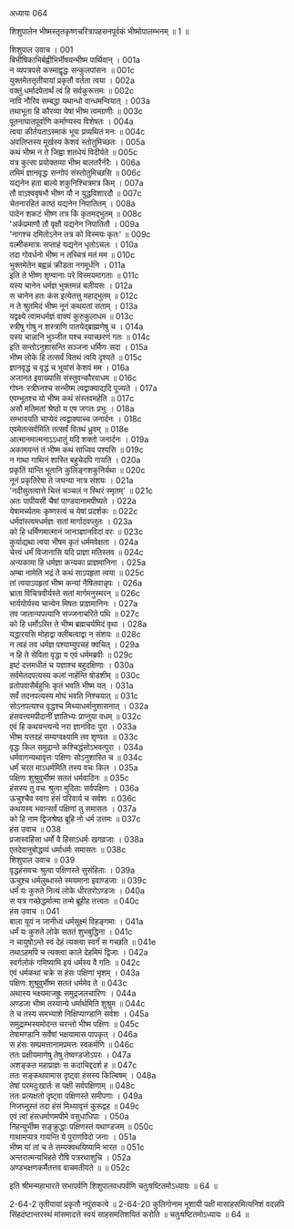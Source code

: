 अध्यायः 064

शिशुपालेन भीष्मस्तृतकृष्णचरित्रापहसनपूर्वकं भीष्मोपालम्भनम् ॥ 1 ॥

शिशुपाल उवाच ।	001  
बिभीषिकाभिर्बह्वीभिर्भीषयन्भीष्म पार्थिवान् ।	001a  
न व्यपत्रपसे कस्माद्वृद्धः सन्कुलपांसनः ॥	001c  
युक्तमेतत्तृतीयायां प्रकृतौ वर्तता त्वया ।	002a  
वक्तुं धर्मादपेतार्थं त्वं हि सर्वकुरूत्तमः ॥	002c  
नावि नौरिव सम्बद्धा यथान्धो वान्धमन्वियात् ।	003a  
तथाभूता हि कौरव्या येषां भीष्म त्वमग्रणीः ॥	003c  
पूतनाघातपूर्वाणि कर्माण्यस्य विशेषतः ।	004a  
त्वया कीर्तयताऽस्माकं भूयः प्रव्यथितं मनः ॥	004c  
अवलिप्तस्य मूर्खस्य केशवं स्तोतुमिच्छतः ।	005a  
कथं भीष्म न ते जिह्वा शतधेयं विदीर्यते ॥	005c  
यत्र कुत्सा प्रयोक्तव्या भीष्म बालतरैर्नरैः ।	006a  
तमिमं ज्ञानवृद्धः सन्गोपं संस्तोतुमिच्छसि ॥	006c  
यद्यनेन हता बाल्ये शकुनिश्चित्रमत्र किम् ।	007a  
तौ वाऽश्ववृषभौ भीष्ण यौ न युद्धविशारदौ ॥	007c  
चेतनारहितं काष्ठं यद्यनेन निपातितम् ।	008a  
पादेन शकटं भीष्ण तत्र किं कृतमद्भुतम् ॥	008c  
\'अर्कप्रमाणौ तौ वृक्षौ यद्यनेन निपातितौ । 	009a  
\'नागश्च दमितोऽनेन तत्र को विस्मयः कृतः\' ॥	009c  
वल्मीकमात्रः सप्ताहं यद्यनेन धृतोऽचलः ।	010a  
तदा गोवर्धनो भीष्म न तच्चित्रं मतं मम ॥	010c  
भुक्तमेतेन बह्वन्नं क्रीडता नगमूर्धनि ।	011a  
इति ते भीष्ण शृण्वानाः परे विस्मयमागताः ॥	011c  
यस्य चानेन धर्मज्ञ भुक्तमन्नं बलीयसः ।	012a  
स चानेन हतः कंस इत्येतत्तु महाद्भुतम् ॥	012c  
न ते श्रुतमिदं भीष्म नूनं कथयतां सताम् ।	013a  
यद्वक्ष्ये त्वामधर्मज्ञं वाक्यं कुरुकुलाधम ॥	013c  
स्त्रीषु गोषु न शस्त्राणि पातयेद्ब्राह्मणेषु च ।	014a  
यस्य चान्नानि भुञ्जीत यश्च स्याच्छरणं गतः ॥	014c  
इति सन्तोऽनुशासन्ति सञ्जना धर्मिणः सदा ।	015a  
भीष्म लोके हि तत्सर्वं वितथं त्वयि दृश्यते ॥	015c  
ज्ञानवृद्धं च वृद्धं च भूयांसं केशवं मम ।	016a  
अजानत इवाख्यासि संस्तुवन्कौरवाधम ॥	016c  
गोघ्नः स्त्रीघ्नश्च सन्भीष्म त्वद्वाक्याद्यदि पूज्यते ।	017a  
एवम्भूतश्च यो भीष्म कथं संस्तवमर्हति ॥	017c  
असौ मतिमतां श्रेष्ठो य एष जगतः प्रभुः ।	018a  
सम्भावयति चाप्येवं त्वद्वाक्याच्च जनार्दनः ।	018c  
एवमेतत्सर्वमिति तत्सर्वं वितथं ध्रुवम् ॥	018e  
आत्मानमात्मनाऽऽधातुं यदि शक्तो जनार्दनः ।	019a  
अकामयन्तं तं भीष्म कथं साध्विव पश्यसि ॥	019c  
न गाथा गाथिनं शास्ति बहुचेदपि गायति ।	020a  
प्रकृतिं यान्ति भूतानि कुलिङ्गशकुनिर्यथा ॥	020c  
नूनं प्रकृतिरेषा ते जघन्या नात्र संशयः ।	021a  
\'नदीसुतत्वात्ते चित्तं चञ्चलं न स्थिरं स्मृतम्\' ॥	021c  
अतः पापीयसी चैषां पाण्डवानामपीष्यते ।	022a  
येषामर्च्यतमः कृष्णस्त्वं च येषां प्रदर्शकः ॥	022c  
धर्मवांस्त्वमधर्मज्ञः सतां मार्गादवप्लुतः ।	023a  
को हि धर्मिणमात्मानं जानञ्ज्ञानविदां वरः ॥	023c  
कुर्याद्यथा त्वया भीषम कृतं धर्ममवेक्षता ।	024a  
चेत्त्वं धर्मं विजानासि यदि प्राज्ञा मतिस्तव ॥	024c  
अन्यकामा हि धर्मज्ञा कन्यका प्राज्ञमानिना ।	025a  
अम्बा नामेति भद्रं ते कथं साऽपहृता त्वया ॥	025c  
तां त्वयाऽपहृतां भीष्म कन्यां नैषितवान्नृपः ।	026a  
भ्राता विचित्रवीर्यस्ते सतां मार्गमनुस्मरन् ॥	026c  
भार्ययोर्यस्य चान्येन मिषतः प्राज्ञमानिनः ।	027a  
तव जातान्यपत्यानि सज्जनाचरिते पथि ॥	027c  
को हि धर्मोऽस्ति ते भीष्म ब्रह्मचर्यमिदं वृथा ।	028a  
यद्धारयसि मोहाद्वा क्लीबत्वाद्वा न संशयः ॥	028c  
न त्वहं तव धर्मज्ञ पश्याम्युपचहं क्वचित् ।	029a  
न हि ते सेविता वृद्धा य एवं धर्ममब्रवीः ॥	029c  
इष्टं दत्तमधीतं च यज्ञाश्च बहुदक्षिणाः ।	030a  
सर्वमेतदपत्यस्य कलां नार्हन्ति षोडशीम् ॥	030c  
व्रतोपवासैर्बहुभिः कृतं भवति भीष्म यत् ।	031a  
सर्वं तदनपत्यस्य मोघं भवति निश्चयात् ॥	031c  
सोऽनपत्यश्च वृद्धश्च मिथ्याधर्मानुशासनात् ।	032a  
हंसवत्त्वमपीदानीं ज्ञातिभ्यः प्राप्नुया वधम् ॥	032c  
एवं हि कथयन्त्यन्ये नरा ज्ञानविदः पुरा ।	033a  
भीष्म यत्तदहं सम्यग्वक्ष्यामि तव शृण्वतः ॥	033c  
वृद्धः किल समुद्रान्ते कश्चिद्धंसोऽभवत्पुरा ।	034a  
धर्मवागन्यथावृत्तः पक्षिणः सोऽनुशास्ति च ॥	034c  
धर्मं चरत माऽधर्ममिति तस्य वचः किल ।	035a  
पक्षिणः शुश्रुवुर्भीष्म सततं धर्मवादिनः ॥	035c  
हंसस्य तु वचः श्रुत्वा मुदिताः सर्वपक्षिणः ।	036a  
ऊचुश्चैव स्वगा हंसं परिवार्य च सर्वशः ॥	036c  
कथयस्व भवान्सर्वं पक्षिणां तु समासतः ।	037a  
को हि नाम द्विजश्रेष्ठ ब्रूहि नो धर्म उत्तमः ॥	037c  
हंस उवाच ॥	038  
प्रजास्वहिंसा धर्मो वै हिंसाऽधर्मः खगव्रजाः ।	038a  
एतदेवानुबोद्धव्यं धर्माधर्मः समासतः ॥	038c  
शिशुपाल उवाच ॥	039  
वृद्धहंसवचः श्रुत्वा पक्षिणस्ते सुसंहिताः ।	039a  
ऊचुश्च धर्मलुब्धास्ते स्मयमाना इवाण्डजाः ॥	039c  
धर्मं यः कुरुते नित्यं लोके धीरतरोऽण्डजः ।	040a  
स यत्र गच्छेद्धर्मात्मा तन्मे ब्रूहीह तत्त्वतः ॥	040c  
हंस उवाच ॥	041  
बाला यूयं न जानीध्वं धर्मसूक्ष्मं विहङ्गमाः ।	041a  
धर्मं यः कुरुते लोके सततं शुभबुद्धिना ।	041c  
न चायुषोऽन्ते स्वं देहं त्यक्त्वा स्वर्गं स गच्छति ॥	041e  
तथाऽहमपि च त्यक्त्वा काले देहमिमं द्विजाः ।	042a  
स्वर्गलोकं गमिष्यामि इयं धर्मस्य वै गतिः ॥	042c  
एवं धर्मकथां चक्रे स हंसः पक्षिणां भृशम् ।	043a  
पक्षिणः शुश्रुवुर्भीष्म सततं धर्ममेव ते ॥	043c  
अथास्य भक्ष्यमाजह्रुः समुद्रजलचारिणः ।	044a  
अण्डजा भीष्म तस्यान्ये धर्मार्थमिति शुश्रुम ॥	044c  
ते च तस्य समभ्याशे निक्षिप्याण्डानि सर्वशः ।	045a  
समुद्राम्भस्यमोदन्त चरन्तो भीष्म पक्षिणः ॥	045c  
तेषामण्डानि सर्वेषां भक्षयामास पापकृत् ।	046a  
स हंसः सम्प्रमत्तानामप्रमत्तः स्वकर्मणि ॥	046c  
ततः प्रक्षीयमाणेषु तेषु तेष्वण्डजोऽपरः ।	047a  
अशङ्कत महाप्राज्ञः स कदाचिद्ददर्श ह ॥	047c  
ततः सङ्कथयामास दृष्ट्वा हंसस्य किल्बिषम् ।	048a  
तेषां परमदुःखार्तः स पक्षी सर्वपक्षिणाम् ॥	048c  
ततः प्रत्यक्षतो दृष्ट्वा पक्षिणस्ते समीपगाः ।	049a  
निजघ्नुस्तं तदा हंसं मिथ्यावृत्तं कुरूद्वह ॥	049c  
एवं त्वां हंसधर्माणमपीमे वसुधाधिपाः ।	050a  
निहन्युर्भीष्म सङ्क्रुद्धाः पक्षिणस्तं यथाण्डजम् ॥	050c  
गाथामप्यत्र गायन्ति ये पुराणविदो जनाः ।	051a  
भीष्म यां तां च ते सम्यक्वथयिष्यामि भारत ॥	051c  
अन्तरात्मन्यभिहते रौषि पत्ररथाशुचि ।	052a  
अण्डभक्षणकर्मैतत्तव वाचमतीयते ॥ ॥	052c  

इति श्रीमन्महाभारते सभापर्वणि शिशुपालवधपर्वणि चतुःषष्टितमोऽध्यायः ॥ 64 ॥

2-64-2 तृतीयायां प्रकृतौ नपुंसकत्वे ॥ 2-64-20 कुलिगोनाम भूशायी पक्षी मासाहसमित्यनिशं वदन्नपि सिंहदंष्टान्तरस्थं मांसमादत्ते स्वयं साहसमतिशयितं करोति ॥ चतुःषष्टितमोऽध्यायः ॥ 64 ॥
